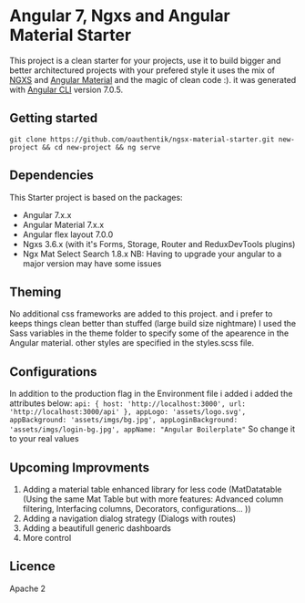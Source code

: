 # Angular 7, Ngxs and Angular Material Starter

This project is a clean starter for your projects, use it to build bigger and better architectured projects with your prefered style
it uses the mix of [NGXS](https://www.ngxs.io) and [Angular Material](https://material.angular.io/) and the magic of clean code :).
it was generated with [Angular CLI](https://github.com/angular/angular-cli) version 7.0.5.

## Getting started

`git clone https://github.com/oauthentik/ngsx-material-starter.git new-project && cd new-project && ng serve`

## Dependencies

This Starter project is based on the packages:

- Angular 7.x.x
- Angular Material 7.x.x
- Angular flex layout 7.0.0
- Ngxs 3.6.x (with it's Forms, Storage, Router and ReduxDevTools plugins)
- Ngx Mat Select Search 1.8.x
  NB: Having to upgrade your angular to a major version may have some issues

## Theming

No additional css frameworks are added to this project. and i prefer to keeps things clean better than stuffed (large build size nightmare)
I used the Sass variables in the theme folder to specify some of the apearence in the Angular material.
other styles are specified in the styles.scss file.

## Configurations

In addition to the production flag in the Environment file i added
i added the attributes below:
`api: { host: 'http://localhost:3000', url: 'http://localhost:3000/api' }, appLogo: 'assets/logo.svg', appBackground: 'assets/imgs/bg.jpg', appLoginBackground: 'assets/imgs/login-bg.jpg', appName: "Angular Boilerplate"`
So change it to your real values

## Upcoming Improvments

1. Adding a material table enhanced library for less code (MatDatatable (Using the same Mat Table but with more features: Advanced column filtering, Interfacing columns, Decorators, configurations... ))
2. Adding a navigation dialog strategy (Dialogs with routes)
3. Adding a beautifull generic dashboards
4. More control

## Licence

Apache 2
